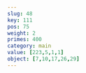 ```yaml
---
slug: 48
key: 111
pos: 75
weight: 2
primes: 400
category: main
value: [223,5,1,1]
object: [7,10,17,26,29]
---
```

